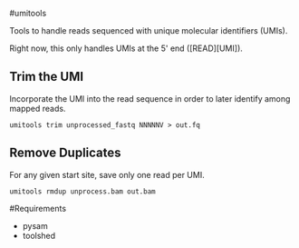 #umitools

Tools to handle reads sequenced with unique molecular identifiers (UMIs).

Right now, this only handles UMIs at the 5' end ([READ][UMI]).

## Trim the UMI

Incorporate the UMI into the read sequence in order to later identify among mapped reads.
```
umitools trim unprocessed_fastq NNNNNV > out.fq
```

## Remove Duplicates

For any given start site, save only one read per UMI.
```
umitools rmdup unprocess.bam out.bam
```

#Requirements

+ pysam
+ toolshed